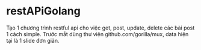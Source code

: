 # restAPiGolang
Tạo 1 chương trình restful api cho việc get, post, update, delete các bài post 1 cách simple.
Trước mắt dùng thư viện github.com/gorilla/mux, data hiện tại là 1 slide đơn giản.
